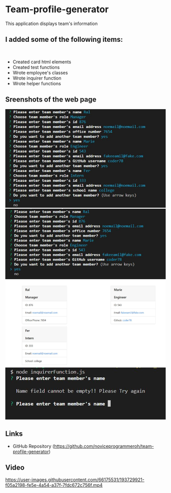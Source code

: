 # Team-profile-generator
This application displays team's information


## I added some of the following items: <br />
<br />

- Created card html elements
- Created test functions
- Wrote employee's classes
- Wrote inquirer function
- Wrote helper functions


## Sreenshots of the web page ##

![This is an image](./images/employees_screenshot.JPG)
![This is an image](./images/yesornomenu.JPG)
![This is an image](./images/cards_created.JPG)
![This is an image](./images/validation.JPG)




## Links ##

- GitHub Repository
(https://github.com/noviceprogrammeroh/team-profile-generator)

## Video ##

https://user-images.githubusercontent.com/66175531/193729921-f05a2198-fe5e-4a54-a37f-7fdc672c756f.mp4

